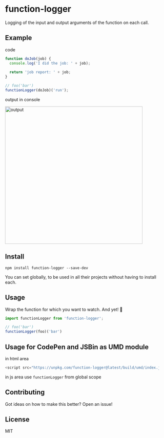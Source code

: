 # function-logger
Logging of the input and output arguments of the function on each call.
## Example
code
```javascript
function doJob(job) {
  console.log('I did the job: ' + job);
  
  return 'job report: ' + job;
}

// foo('bar')
functionLogger(doJob)('run');
```
output in console

<img width="450" alt="output" src="https://user-images.githubusercontent.com/15855766/47255630-01bd8c00-d47d-11e8-9c06-9d6d672c0b23.png">

## Install

```
npm install function-logger --save-dev
```

You can set globally, to be used in all their projects without having to install each.
  
## Usage 
Wrap the function for which you want to watch. And yet! :checkered_flag:
```javascript
import functionLogger from 'function-logger';

// foo('bar')
functionLogger(foo)('bar')
```

## Usage for CodePen and JSBin as UMD module
in html area
```javascript
<script src="https://unpkg.com/function-logger@latest/build/umd/index.js"></script>
```
in js area use ```functionLogger``` from global scope

## Contributing
Got ideas on how to make this better? Open an issue!

## License
MIT
